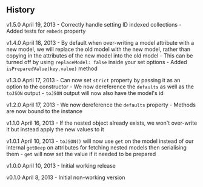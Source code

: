 ## History

v1.5.0 April 19, 2013
	- Correctly handle setting ID indexed collections
	- Added tests for `embeds` property

v1.4.0 April 18, 2013
	- By default when over-writing a model attribute with a new model, we will replace the old model with the new model, rather than copying in the attributes of the new model into the old model
		- This can be turned off by using `replaceModel: false` inside your set options
	- Added `isPreparedValue(key,value)` method

v1.3.0 April 17, 2013
	- Can now set `strict` property by passing it as an option to the constructor
	- We now dereference the `defaults` as well as the `toJSON` output
	- `toJSON` output will now also have the model's id

v1.2.0 April 17, 2013
	- We now dereference the `defaults` property
	- Methods are now bound to the instance

v1.1.0 April 16, 2013
	- If the nested object already exists, we won't over-write it but instead apply the new values to it

v1.0.1 April 10, 2013
	- `toJSON()` will now use `get` on the model instead of our internal `getDeep` on attributes for fetching nested models then serialising them
	- `get` will now set the value if it needed to be prepared

v1.0.0 April 10, 2013
	- Initial working release

v0.1.0 April 8, 2013
	- Initial non-working version